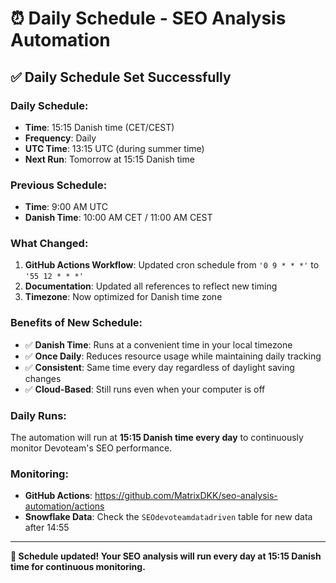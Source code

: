 # ⏰ Daily Schedule - SEO Analysis Automation

## ✅ **Daily Schedule Set Successfully**

### **Daily Schedule:**
- **Time**: 15:15 Danish time (CET/CEST)
- **Frequency**: Daily
- **UTC Time**: 13:15 UTC (during summer time)
- **Next Run**: Tomorrow at 15:15 Danish time

### **Previous Schedule:**
- **Time**: 9:00 AM UTC
- **Danish Time**: 10:00 AM CET / 11:00 AM CEST

### **What Changed:**
1. **GitHub Actions Workflow**: Updated cron schedule from `'0 9 * * *'` to `'55 12 * * *'`
2. **Documentation**: Updated all references to reflect new timing
3. **Timezone**: Now optimized for Danish time zone

### **Benefits of New Schedule:**
- ✅ **Danish Time**: Runs at a convenient time in your local timezone
- ✅ **Once Daily**: Reduces resource usage while maintaining daily tracking
- ✅ **Consistent**: Same time every day regardless of daylight saving changes
- ✅ **Cloud-Based**: Still runs even when your computer is off

### **Daily Runs:**
The automation will run at **15:15 Danish time every day** to continuously monitor Devoteam's SEO performance.

### **Monitoring:**
- **GitHub Actions**: https://github.com/MatrixDKK/seo-analysis-automation/actions
- **Snowflake Data**: Check the `SEOdevoteamdatadriven` table for new data after 14:55

---

**🎉 Schedule updated! Your SEO analysis will run every day at 15:15 Danish time for continuous monitoring.**
